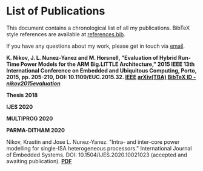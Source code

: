 # List of Publications

This document contains a chronological list of all my publications. BibTeX style references are available at [references.bib](references.bib). 

If you have any questions about my work, please get in touch via [email](mailto:kris.nikov@bris.ac.uk).

**K. Nikov, J. L. Nunez-Yanez and M. Horsnell, "Evaluation of Hybrid Run-Time Power Models for the ARM Big.LITTLE Architecture," 2015 IEEE 13th International Conference on Embedded and Ubiquitous Computing, Porto, 2015, pp. 205-210, DOI: 10.1109/EUC.2015.32. [**IEEE**](https://ieeexplore.ieee.org/abstract/document/7363640) [**arXiv(TBA)**]() [**BibTeX ID - _nikov2015evaluation_**](references.bib)**

**Thesis 2018**

**IJES 2020**

**MULTIPROG 2020**

**PARMA-DITHAM 2020**


Nikov, Krastin and Jose L. Nunez-Yanez. "Intra- and inter-core power modelling for single-ISA heterogeneous processors." International Journal of Embedded Systems. DOI: 10.1504/IJES.2020.10021023 (accepted and awaiting publication). [**PDF**](https://seis.bristol.ac.uk/~eejlny/downloads/nikov_power.pdf)
